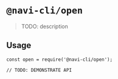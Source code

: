 # `@navi-cli/open`

> TODO: description

## Usage

```
const open = require('@navi-cli/open');

// TODO: DEMONSTRATE API
```
